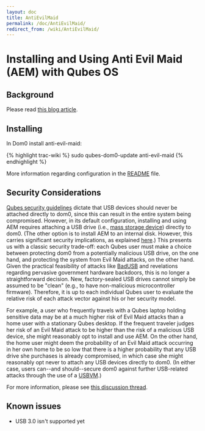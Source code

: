 ```yaml
---
layout: doc
title: AntiEvilMaid
permalink: /doc/AntiEvilMaid/
redirect_from: /wiki/AntiEvilMaid/
---
```


Installing and Using Anti Evil Maid (AEM) with Qubes OS
=======================================================

Background
----------

Please read [​this blog article](http://theinvisiblethings.blogspot.com/2011/09/anti-evil-maid.html).

Installing
----------

In Dom0 install anti-evil-maid:

{% highlight trac-wiki %}
sudo qubes-dom0-update anti-evil-maid
{% endhighlight %}

More information regarding configuration in the [​README](http://git.qubes-os.org/?p=joanna/antievilmaid.git;a=blob_plain;f=README;hb=HEAD) file.

Security Considerations
-----------------------

[Qubes security guidelines](/wiki/SecurityGuidelines) dictate that USB devices should never be attached directly to dom0, since this can result in the entire system being compromised. However, in its default configuration, installing and using AEM requires attaching a USB drive (i.e., [​mass storage device](https://en.wikipedia.org/wiki/USB_mass_storage_device_class)) directly to dom0. (The other option is to install AEM to an internal disk. However, this carries significant security implications, as explained [​here](http://theinvisiblethings.blogspot.com/2011/09/anti-evil-maid.html).) This presents us with a classic security trade-off: each Qubes user must make a choice between protecting dom0 from a potentially malicious USB drive, on the one hand, and protecting the system from Evil Maid attacks, on the other hand. Given the practical feasibility of attacks like [​BadUSB](https://srlabs.de/badusb/) and revelations regarding pervasive government hardware backdoors, this is no longer a straightforward decision. New, factory-sealed USB drives cannot simply be assumed to be "clean" (e.g., to have non-malicious microcontroller firmware). Therefore, it is up to each individual Qubes user to evaluate the relative risk of each attack vector against his or her security model.

For example, a user who frequently travels with a Qubes laptop holding sensitive data may be at a much higher risk of Evil Maid attacks than a home user with a stationary Qubes desktop. If the frequent traveler judges her risk of an Evil Maid attack to be higher than the risk of a malicious USB device, she might reasonably opt to install and use AEM. On the other hand, the home user might deem the probability of an Evil Maid attack occurring in her own home to be so low that there is a higher probability that any USB drive she purchases is already compromised, in which case she might reasonably opt never to attach any USB devices directly to dom0. (In either case, users can--and should--secure dom0 against further USB-related attacks through the use of a [USBVM](/wiki/SecurityGuidelines#CreatingandUsingaUSBVM).)

For more information, please see [​this discussion thread](https://groups.google.com/d/msg/qubes-devel/EBc4to5IBdg/n1hfsHSfbqsJ).

Known issues
------------

-   USB 3.0 isn't supported yet

